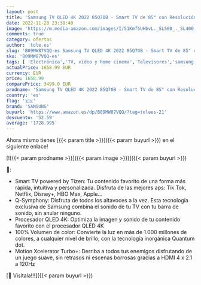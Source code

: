 ```yaml
---
layout: post
title: 'Samsung TV QLED 4K 2022 85Q70B - Smart TV de 85" con Resolución 4K  Quantum HDR  Procesador QLED 4K  100% Volumen de Color y Motion Xcelerator Turbo+.'
date: 2022-11-28 23:38:40
image: 'https://m.media-amazon.com/images/I/51Kmf5UHbvL._SL500_._SL400_.jpg'
comments: true
category: ofertas
author: 'tole.es'
slug: 'B09MW87VQQ-es Samsung TV QLED 4K 2022 85Q70B - Smart TV de 85" con...'
sku: 'B09MW87VQQ-es'
tags: [ 'Electrónica','TV, vídeo y home cinema','Televisores','samsung','smart','tv','🇪🇸', ]
actualPrice: 1658.99 EUR
currency: EUR
price: 1658.99
comparePrice: 3499.0 EUR
prodname: 'Samsung TV QLED 4K 2022 85Q70B - Smart TV de 85" con Resolución 4K  Quantum HDR  Procesador QLED 4K  100% Volumen de Color y Motion Xcelerator Turbo+.'
country: 'es'
flag: '🇪🇸'
brand: 'SAMSUNG'
buyurl: 'https://www.amazon.es/dp/B09MW87VQQ/?tag=tolees-21'
descuento: '52.59'
average: '1728.995'
---
```


Ahora mismo tienes [{{< param title >}}]({{< param buyurl >}}) en el siguiente enlace!

[![{{< param prodname >}}]({{< param image >}})]({{< param buyurl >}})

🔎:

- Smart TV powered by Tizen: Tu contenido favorito de una forma más rápida, intuitiva y personalizada. Disfruta de las mejores aps: Tik Tok, Netflix, Disney+, HBO Max, Apple...
- Q-Symphony: Disfruta de todos los altavoces a la vez. Esta tecnología exclusiva de Samsung combina el sonido de tu TV con tu barra de sonido, sin anular ninguno.
- Procesador QLED 4K: Optimiza la imagen y sonido de tu contenido favorito con el procesador QLED 4K
- 100% Volumen de color: Convierte la luz en más de 1.000 millones de colores, a cualquier nivel de brillo, con la tecnología inorgánica Quantum dot.
- Motion Xcelerator Turbo+: Derriba a todos tus enemigos disfrutando de un juego suave, sin retrasos ni escenas borrosas gracias a HDMI 4 x 2.1 a 120Hz

[🛒 Visítala!!!]({{< param buyurl >}})
